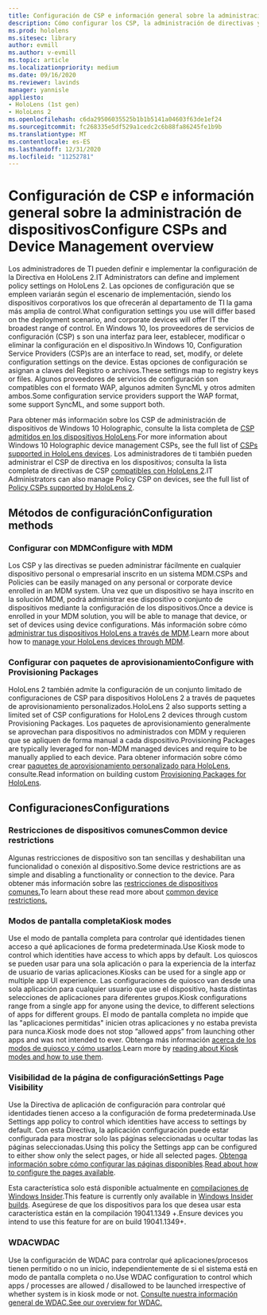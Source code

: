 ```yaml
---
title: Configuración de CSP e información general sobre la administración de dispositivos
description: Cómo configurar los CSP, la administración de directivas y dispositivos.
ms.prod: hololens
ms.sitesec: library
author: evmill
ms.author: v-evmill
ms.topic: article
ms.localizationpriority: medium
ms.date: 09/16/2020
ms.reviewer: lavinds
manager: yannisle
appliesto:
- HoloLens (1st gen)
- HoloLens 2
ms.openlocfilehash: c6da29506035525b1b1b5141a04603f63de1ef24
ms.sourcegitcommit: fc268335e5df529a1cedc2c6b88fa86245fe1b9b
ms.translationtype: MT
ms.contentlocale: es-ES
ms.lasthandoff: 12/31/2020
ms.locfileid: "11252781"
---
```

# <span data-ttu-id="e2620-103">Configuración de CSP e información general sobre la administración de dispositivos</span><span class="sxs-lookup"><span data-stu-id="e2620-103">Configure CSPs and Device Management overview</span></span>

<span data-ttu-id="e2620-104">Los administradores de TI pueden definir e implementar la configuración de la Directiva en HoloLens 2.</span><span class="sxs-lookup"><span data-stu-id="e2620-104">IT Administrators can define and implement policy settings on HoloLens 2.</span></span> <span data-ttu-id="e2620-105">Las opciones de configuración que se empleen variarán según el escenario de implementación, siendo los dispositivos corporativos los que ofrecerán al departamento de TI la gama más amplia de control.</span><span class="sxs-lookup"><span data-stu-id="e2620-105">What configuration settings you use will differ based on the deployment scenario, and corporate devices will offer IT the broadest range of control.</span></span> <span data-ttu-id="e2620-106">En Windows 10, los proveedores de servicios de configuración (CSP) s son una interfaz para leer, establecer, modificar o eliminar la configuración en el dispositivo.</span><span class="sxs-lookup"><span data-stu-id="e2620-106">In Windows 10, Configuration Service Providers (CSP)s are an interface to read, set, modify, or delete configuration settings on the device.</span></span> <span data-ttu-id="e2620-107">Estas opciones de configuración se asignan a claves del Registro o archivos.</span><span class="sxs-lookup"><span data-stu-id="e2620-107">These settings map to registry keys or files.</span></span> <span data-ttu-id="e2620-108">Algunos proveedores de servicios de configuración son compatibles con el formato WAP, algunos admiten SyncML y otros admiten ambos.</span><span class="sxs-lookup"><span data-stu-id="e2620-108">Some configuration service providers support the WAP format, some support SyncML, and some support both.</span></span>

<span data-ttu-id="e2620-109">Para obtener más información sobre los CSP de administración de dispositivos de Windows 10 Holographic, consulte la lista completa de [CSP admitidos en los dispositivos HoloLens](https://docs.microsoft.com/windows/client-management/mdm/configuration-service-provider-reference#hololens).</span><span class="sxs-lookup"><span data-stu-id="e2620-109">For more information about Windows 10 Holographic device management CSPs, see the full list of [CSPs supported in HoloLens devices](https://docs.microsoft.com/windows/client-management/mdm/configuration-service-provider-reference#hololens).</span></span>
<span data-ttu-id="e2620-110">Los administradores de ti también pueden administrar el CSP de directiva en los dispositivos; consulta la lista completa de directivas de CSP [compatibles con HoloLens 2](https://docs.microsoft.com/windows/client-management/mdm/policy-csps-supported-by-hololens2).</span><span class="sxs-lookup"><span data-stu-id="e2620-110">IT Administrators can also manage Policy CSP on devices, see the full list of [Policy CSPs supported by HoloLens 2](https://docs.microsoft.com/windows/client-management/mdm/policy-csps-supported-by-hololens2).</span></span>

## <span data-ttu-id="e2620-111">Métodos de configuración</span><span class="sxs-lookup"><span data-stu-id="e2620-111">Configuration methods</span></span>

### <span data-ttu-id="e2620-112">Configurar con MDM</span><span class="sxs-lookup"><span data-stu-id="e2620-112">Configure with MDM</span></span>

<span data-ttu-id="e2620-113">Los CSP y las directivas se pueden administrar fácilmente en cualquier dispositivo personal o empresarial inscrito en un sistema MDM.</span><span class="sxs-lookup"><span data-stu-id="e2620-113">CSPs and Policies can be easily managed on any personal or corporate device enrolled in an MDM system.</span></span> <span data-ttu-id="e2620-114">Una vez que un dispositivo se haya inscrito en la solución MDM, podrá administrar ese dispositivo o conjunto de dispositivos mediante la configuración de los dispositivos.</span><span class="sxs-lookup"><span data-stu-id="e2620-114">Once a device is enrolled in your MDM solution, you will be able to manage that device, or set of devices using device configurations.</span></span> <span data-ttu-id="e2620-115">Más información sobre cómo [administrar tus dispositivos HoloLens a través de MDM](hololens-mdm-configure.md).</span><span class="sxs-lookup"><span data-stu-id="e2620-115">Learn more about how to [manage your HoloLens devices through MDM](hololens-mdm-configure.md).</span></span>

### <span data-ttu-id="e2620-116">Configurar con paquetes de aprovisionamiento</span><span class="sxs-lookup"><span data-stu-id="e2620-116">Configure with Provisioning Packages</span></span>

<span data-ttu-id="e2620-117">HoloLens 2 también admite la configuración de un conjunto limitado de configuraciones de CSP para dispositivos HoloLens 2 a través de paquetes de aprovisionamiento personalizados.</span><span class="sxs-lookup"><span data-stu-id="e2620-117">HoloLens 2 also supports setting a limited set of CSP configurations for HoloLens 2 devices through custom Provisioning Packages.</span></span> <span data-ttu-id="e2620-118">Los paquetes de aprovisionamiento generalmente se aprovechan para dispositivos no administrados con MDM y requieren que se apliquen de forma manual a cada dispositivo.</span><span class="sxs-lookup"><span data-stu-id="e2620-118">Provisioning Packages are typically leveraged for non-MDM managed devices and require to be manually applied to each device.</span></span> <span data-ttu-id="e2620-119">Para obtener información sobre cómo crear [paquetes de aprovisionamiento personalizado para HoloLens](https://docs.microsoft.com/hololens/hololens-provisioning), consulte.</span><span class="sxs-lookup"><span data-stu-id="e2620-119">Read information on building custom [Provisioning Packages for HoloLens](https://docs.microsoft.com/hololens/hololens-provisioning).</span></span>

## <span data-ttu-id="e2620-120">Configuraciones</span><span class="sxs-lookup"><span data-stu-id="e2620-120">Configurations</span></span>

### <span data-ttu-id="e2620-121">Restricciones de dispositivos comunes</span><span class="sxs-lookup"><span data-stu-id="e2620-121">Common device restrictions</span></span>

<span data-ttu-id="e2620-122">Algunas restricciones de dispositivo son tan sencillas y deshabilitan una funcionalidad o conexión al dispositivo.</span><span class="sxs-lookup"><span data-stu-id="e2620-122">Some device restrictions are as simple and disabling a functionality or connection to the device.</span></span> <span data-ttu-id="e2620-123">Para obtener más información sobre las [restricciones de dispositivos comunes.](hololens-common-device-restrictions.md)</span><span class="sxs-lookup"><span data-stu-id="e2620-123">To learn about these read more about [common device restrictions.](hololens-common-device-restrictions.md)</span></span>

### <span data-ttu-id="e2620-124">Modos de pantalla completa</span><span class="sxs-lookup"><span data-stu-id="e2620-124">Kiosk modes</span></span>

<span data-ttu-id="e2620-125">Use el modo de pantalla completa para controlar qué identidades tienen acceso a qué aplicaciones de forma predeterminada.</span><span class="sxs-lookup"><span data-stu-id="e2620-125">Use Kiosk mode to control which identities have access to which apps by default.</span></span> <span data-ttu-id="e2620-126">Los quioscos se pueden usar para una sola aplicación o para la experiencia de la interfaz de usuario de varias aplicaciones.</span><span class="sxs-lookup"><span data-stu-id="e2620-126">Kiosks can be used for a single app or multiple app UI experience.</span></span> <span data-ttu-id="e2620-127">Las configuraciones de quiosco van desde una sola aplicación para cualquier usuario que use el dispositivo, hasta distintas selecciones de aplicaciones para diferentes grupos.</span><span class="sxs-lookup"><span data-stu-id="e2620-127">Kiosk configurations range from a single app for anyone using the device, to different selections of apps for different groups.</span></span> <span data-ttu-id="e2620-128">El modo de pantalla completa no impide que las "aplicaciones permitidas" inicien otras aplicaciones y no estaba prevista para nunca.</span><span class="sxs-lookup"><span data-stu-id="e2620-128">Kiosk mode does not stop “allowed apps” from launching other apps and was not intended to ever.</span></span> <span data-ttu-id="e2620-129">Obtenga más información [acerca de los modos de quiosco y cómo usarlos](hololens-kiosk.md).</span><span class="sxs-lookup"><span data-stu-id="e2620-129">Learn more by [reading about Kiosk modes and how to use them](hololens-kiosk.md).</span></span>

### <span data-ttu-id="e2620-130">Visibilidad de la página de configuración</span><span class="sxs-lookup"><span data-stu-id="e2620-130">Settings Page Visibility</span></span>

<span data-ttu-id="e2620-131">Use la Directiva de aplicación de configuración para controlar qué identidades tienen acceso a la configuración de forma predeterminada.</span><span class="sxs-lookup"><span data-stu-id="e2620-131">Use Settings app policy to control which identities have access to settings by default.</span></span> <span data-ttu-id="e2620-132">Con esta Directiva, la aplicación configuración puede estar configurada para mostrar solo las páginas seleccionadas u ocultar todas las páginas seleccionadas.</span><span class="sxs-lookup"><span data-stu-id="e2620-132">Using this policy the Settings app can be configured to either show only the select pages, or hide all selected pages.</span></span> <span data-ttu-id="e2620-133">[Obtenga información sobre cómo configurar las páginas disponibles](settings-uri-list.md).</span><span class="sxs-lookup"><span data-stu-id="e2620-133">[Read about how to configure the pages available](settings-uri-list.md).</span></span>

<span data-ttu-id="e2620-134">Esta característica solo está disponible actualmente en [compilaciones de Windows Insider](hololens-insider.md).</span><span class="sxs-lookup"><span data-stu-id="e2620-134">This feature is currently only available in [Windows Insider builds](hololens-insider.md).</span></span> <span data-ttu-id="e2620-135">Asegúrese de que los dispositivos para los que desea usar esta característica están en la compilación 19041.1349 +.</span><span class="sxs-lookup"><span data-stu-id="e2620-135">Ensure devices you intend to use this feature for are on build 19041.1349+.</span></span>

### <span data-ttu-id="e2620-136">WDAC</span><span class="sxs-lookup"><span data-stu-id="e2620-136">WDAC</span></span>

<span data-ttu-id="e2620-137">Use la configuración de WDAC para controlar qué aplicaciones/procesos tienen permitido o no un inicio, independientemente de si el sistema está en modo de pantalla completa o no.</span><span class="sxs-lookup"><span data-stu-id="e2620-137">Use WDAC configuration to control which apps / processes are allowed / disallowed to be launched irrespective of whether system is in kiosk mode or not.</span></span>
[<span data-ttu-id="e2620-138">Consulte nuestra información general de WDAC.</span><span class="sxs-lookup"><span data-stu-id="e2620-138">See our overview for WDAC.</span></span>](windows-defender-application-control-wdac.md)

